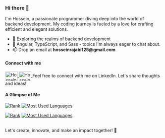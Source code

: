 ### Hi there 👋

<p>
    I'm Hossein, a passionate programmer diving deep into the world of backend development. My coding journey is fueled by a love for crafting efficient and elegant solutions.
</p>

<ul>
    <li>🔭 Exploring the realms of backend development</li>
    <li>💬 Angular, TypeScript, and Sass - topics I'm always eager to chat about.</li>
    <li>📫 Drop an email at <strong>hosseinrajabi125@gmail.com</strong></li>
</ul>

#### Connect with me

<a href="https://github.com/hobert-rj/hobert-rj/assets/96938810/8d7edc06-10a6-4763-9693-1a29a2a572bf#gh-dark-mode-only" target="blank">
    <img align="center" src="https://github.com/hobert-rj/hobert-rj/assets/96938810/1199ef56-47e5-49f7-8e99-e30f22de2d68" alt="Hossein Rajabi LinkedIn" height="30" width="40" />
</a>

<a href="https://www.linkedin.com/in/hossein-rajabi/#gh-light-mode-only" target="blank">
    <img align="center" src="https://cdn.jsdelivr.net/npm/simple-icons@3.0.1/icons/linkedin.svg" alt="Hossein Rajabi LinkedIn" height="30" width="40" />
</a>
Feel free to connect with me on LinkedIn. Let's share thoughts and ideas!


#### A Glimpse of Me

[![Rank](https://github-readme-stats-blush-six-41.vercel.app/api?username=hobert-rj&show_icons=true&show=reviews&hide=issues&layout=compact&theme=dark)](https://github.com/hobert-rj#gh-dark-mode-only)
[![Most Used Languages](https://github-readme-stats-blush-six-41.vercel.app/api/top-langs/?username=hobert-rj&size_weight=0.5&count_weight=0.5&langs_count=10&hide_progress=true&theme=dark)](https://github.com/hobert-rj#gh-dark-mode-only)

[![Rank](https://github-readme-stats-blush-six-41.vercel.app/api?username=hobert-rj&show_icons=true&show=reviews&hide=issues&layout=compact&theme=default)](https://github.com/hobert-rj#gh-light-mode-only)
[![Most Used Languages](https://github-readme-stats-blush-six-41.vercel.app/api/top-langs/?username=hobert-rj&size_weight=0.5&count_weight=0.5&langs_count=10&hide_progress=true&theme=default)](https://github.com/hobert-rj#gh-light-mode-only)

<br>
Let's create, innovate, and make an impact together! 🚀
